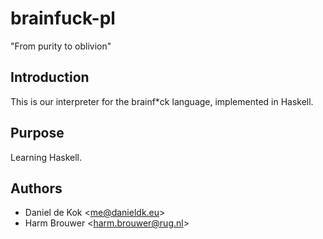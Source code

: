 brainfuck-pl
============
"From purity to oblivion"

Introduction
------------

This is our interpreter for the brainf*ck language, implemented in Haskell.

Purpose
-------

Learning Haskell.

Authors
-------

* Daniel de Kok &lt;me@danieldk.eu&gt;
* Harm Brouwer &lt;harm.brouwer@rug.nl&gt;

